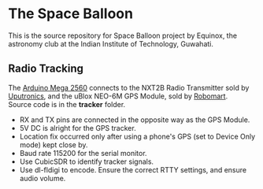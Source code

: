 # The Space Balloon
This is the source repository for Space Balloon project by Equinox, the astronomy club at the Indian Institute of Technology, Guwahati.

## Radio Tracking
The [Arduino Mega 2560](https://robokits.co.in/arduino/boards/arduino-mega-2560-r3-board) connects to the NXT2B Radio Transmitter sold by [Uputronics](https://store.uputronics.com/index.php?route=product/product&path=61&product_id=60), and the uBlox NEO-6M GPS Module, sold by [Robomart](https://robokits.co.in/wireless-solutions/gps-glonass/gps-module-neo-6m-ublox-with-micro-usb-interface?gclid=Cj0KCQjwsMDeBRDMARIsAKrOP7FtsVDHofjzGtLrRC6FFTopl2FRNuzXKjxqe9zFJWN8-V1Z6QYoBYAaAvQdEALw_wcB).  
Source code is in the **tracker** folder. 
* RX and TX pins are connected in the opposite way as the GPS Module.
* 5V DC is alright for the GPS tracker.
* Location fix occurred only after using a phone's GPS (set to Device Only mode) kept close by.
* Baud rate 115200 for the serial monitor.
* Use CubicSDR to identify tracker signals.
* Use dl-fldigi to encode. Ensure the correct RTTY settings, and ensure audio volume.